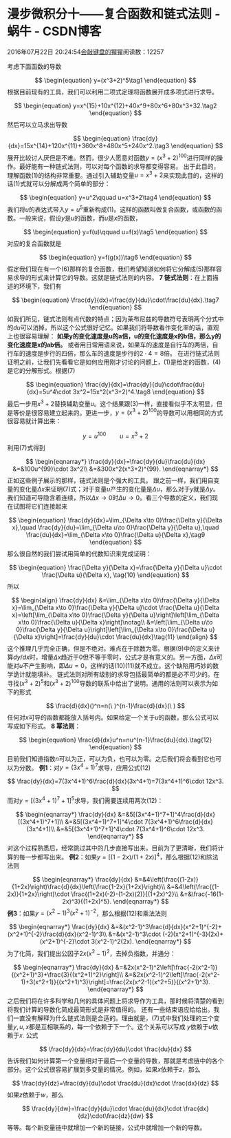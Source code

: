 
# 漫步微积分十——复合函数和链式法则 - 蜗牛 - CSDN博客


2016年07月22日 20:24:54[会敲键盘的猩猩](https://me.csdn.net/u010182633)阅读数：12257


考虑下面函数的导数

$$
\begin{equation}
y=(x^3+2)^5\tag1
\end{equation}
$$
根据目前现有的工具，我们可以利用二项式定理将函数展开成多项式进行求导。

$$
\begin{equation}
y=x^{15}+10x^{12}+40x^9+80x^6+80x^3+32.\tag2
\end{equation}
$$
然后可以立马求出导数

$$
\begin{equation}
\frac{dy}{dx}=15x^{14}+120x^{11}+360x^8+480x^5+240x^2.\tag3
\end{equation}
$$
展开比较讨人厌但是不难。然而，很少人愿意对函数$y=(x^3+2)^{100}$进行同样的操作。最好能有一种链式法则，可以对每个函数的求导都变得容易。
出于此目的，理解函数(1)的结构非常重要。通过引入辅助变量$u=x^3+2$来实现此目的，这样的话(1)式就可以分解成两个简单的部分：

$$
\begin{equation}
y=u^2\qquad u=x^3+2\tag4
\end{equation}
$$
我们将$u$的表达式带入$y=u^5$重新构成(1)。这样的函数叫做复合函数，或函数的函数。一般来说，假设$y$是$u$的函数，而$u$是$x$的函数，

$$
\begin{equation}
y=f(u)\qquad u=f(x)\tag5
\end{equation}
$$
对应的复合函数就是

$$
\begin{equation}
y=f(g(x))\tag6
\end{equation}
$$
假定我们现在有一个(6)那样的复合函数，我们希望知道如何将它分解成(5)那样容易求导的形式来计算它的导数。这就是链式法则的内容。
**7 链式法则**：在上面描述的环境下，我们有

$$
\begin{equation}
\frac{dy}{dx}=\frac{dy}{du}\cdot\frac{du}{dx}.\tag7
\end{equation}
$$
如我们所见，链式法则有点代数的特点；因为莱布尼兹的导数符号表明两个分式中的$du$可以消掉，所以这个公式很好记忆。如果我们将导数看作变化率的话，直观上也很容易理解：
**如果****y****的变化速度是****u****的****a****倍，****u****的变化速度是****x****的****b****倍，那么****y****的变化速度是****x****的****ab****倍。**
或者用日常用语来说，如果车的速度是自行车的两倍，自行车的速度是步行的四倍，那么车的速度是步行的$2\cdot 4=8$倍。
在进行链式法则证明之前，让我们先看看它是如何应用刚才讨论的问题上，(1)是给定的函数，(4)是它的分解形式。根据(7)

$$
\begin{equation}
\frac{dy}{dx}=\frac{dy}{du}\cdot\frac{du}{dx}=5u^4\cdot 3x^2=15x^2(x^3+2)^4.\tag8
\end{equation}
$$
最后一步用$x^3+2$替换辅助变量$u$。这个结果跟(3)一样，直接看似乎不太明显，但是等价是很容易建立起来的。更进一步，$y=(x^3+2)^{100}$的导数可以用相同的方式很容易就计算出来：

$$
y=u^{100}\qquad u=x^3+2
$$
利用(7)式得到

$$
\begin{eqnarray*}
\frac{dy}{dx}=\frac{dy}{du}\frac{du}{dx}
&=&100u^{99}\cdot 3x^2\\
&=&300x^2(x^3+2)^{99}.
\end{eqnarray*}
$$
正如这些例子展示的那样，链式法则是个强大的工具。
跟之前一样，我们用自变量的变化量$\Delta x$来证明(7)式；对于变量$u$产生的变化量是$\Delta u$，那么对于$y$就是$\Delta y$。我们知道可导隐含着连续，所以$\Delta x\to 0$时$\Delta u\to 0$。看三个导数的定义，我们现在试图将它们连接起来

$$
\begin{equation}
\frac{dy}{dx}=\lim_{\Delta x\to 0}\frac{\Delta y}{\Delta x},\quad \frac{dy}{du}=\lim_{\Delta u\to 0}\frac{\Delta y}{\Delta u},\quad \frac{du}{dx}=\lim_{\Delta x\to 0}\frac{\Delta u}{\Delta x},\tag9
\end{equation}
$$
那么很自然的我们尝试用简单的代数知识来完成证明：

$$
\begin{equation}
\frac{\Delta y}{\Delta x}=\frac{\Delta y}{\Delta u}\cdot \frac{\Delta u}{\Delta x}, \tag{10}
\end{equation}
$$
所以

$$
\begin{align}
\frac{dy}{dx}
&=\lim_{\Delta x\to 0}\frac{\Delta y}{\Delta x}=\lim_{\Delta x\to 0}\frac{\Delta y}{\Delta u}\cdot \frac{\Delta u}{\Delta x}=\left[\lim_{\Delta x\to 0}\frac{\Delta y}{\Delta u}\right]\left[\lim_{\Delta x\to 0}\frac{\Delta u}{\Delta x}\right]\notag\\
&=\left[\lim_{\Delta u\to 0}\frac{\Delta y}{\Delta u}\right]\left[\lim_{\Delta x\to 0}\frac{\Delta u}{\Delta x}\right]=\frac{dy}{du}\cdot \frac{du}{dx}\tag{11}
\end{align}
$$
这个推理几乎完全正确，但是不绝对。难点在于除数为零。根据(9)中的定义来计算$dy/dx$时，增量$\Delta x$趋近于0但不等于零时，公式才是有意义的。另一方面，$\Delta x$可能对$u$不产生影响，即$\Delta u= 0$，这样的话(10)(11)就不成立。这个缺陷用巧妙的数学诡计就能填补。
链式法则对所有级别的求导包括最简单的都是必不可少的。在寻找$(x^3+2)^5$和$(x^3+2)^{100}$导数的联系中给出了说明。通用的法则可以表示为如下的形式

$$
\frac{d}{dx}()^n=n(\ )^{n-1}\frac{d}{dx}(\ )
$$
任何对$x$可导的函数都能放入括号内。如果给定一个关于$u$的函数，那么公式可以写成如下形式。
**8 幂法则**：

$$
\begin{equation}
\frac{d}{dx}u^n=nu^{n-1}\frac{du}{dx}.\tag{12}
\end{equation}
$$
目前我们知道指数$n$可以为正，可以为负，也可以为零。之后我们将会看到它也可以为分数。
**例1**：对$y=(3x^4+1)^7$求导，应用公式(12)

$$
\frac{dy}{dx}=7(3x^4+1)^6\frac{d}{dx}(3x^4+1)=7(3x^4+1)^6\cdot 12x^3.
$$
而对$y=[(3x^4+1)^7+1]^5$求导，我们需要连续用两次(12)：

$$
\begin{eqnarray*}
\frac{dy}{dx}
&=&5[(3x^4+1)^7+1]^4\frac{d}{dx}[(3x^4+1)^7+1]\\
&=&5[(3x^4+1)^7+1]^4\cdot 7(3x^4+1)^6\frac{d}{dx}(3x^4+1)\\
&=&5[(3x^4+1)^7+1]^4\cdot 7(3x^4+1)^6\cdot 12x^3.
\end{eqnarray*}
$$
对这个过程熟悉后，经常跳过其中的几步直接写出来。目前为了更清晰，我们将计算的每一步都写出来。
**例2**：如果$y=[(1-2x)/(1+2x)]^4$，那么根据(12)和除法法则

$$
\begin{eqnarray*}
\frac{dy}{dx}
&=&4\left(\frac{(1-2x)}{1+2x}\right)\frac{d}{dx}\left(\frac{1-2x}{1+2x}\right)\\
&=&4\left(\frac{(1-2x)}{1+2x}\right)\cdot \frac{(1+2x)(-2)-(1-2x)(2)}{(1+2x)^2}\\
&=&\frac{-16(1-2x)^3}{(1+2x)^5}.
\end{eqnarray*}
$$
**例3**：如果$y=(x^2-1)^3(x^2+1)^{-2}$，那么根据(12)和乘法法则

$$
\begin{eqnarray*}
\frac{dy}{dx}
&=&(x^2-1)^3\frac{d}{dx}(x^2+1)^{-2}+(x^2+1)^{-2}\frac{d}{dx}(x^2-1)^3\\
&=&(x^2-1)^3\cdot (-2)(x^2+1)^{-3}(2x)+(x^2+1)^{-2}\cdot 3(x^2-1)^2(2x).
\end{eqnarray*}
$$
为了化简，我们提出公因子$2x(x^2-1)^2$，去掉负指数，并通分：

$$
\begin{eqnarray*}
\frac{dy}{dx}
&=&2x(x^2-1)^2\left[\frac{-2(x^2-1)}{(x^2+1)^3}+\frac{3}{(x^2+1)^2}\right]\\
&=&2x(x^2-1)^2\left[\frac{-2(x^2-1)+3(x^2+1)}{(x^2+1)^3}\right]=\frac{2x(x^2-1)(x^2+5)}{(x^2+1)^3}.
\end{eqnarray*}
$$
之后我们将在许多科学和几何的具体问题上将求导作为工具，那时候将清楚的看到将我们计算的导数化简成最简形式是非常值得的。
还有一些结束语应给给出。我们一直没有解释为什么链式法则是合适的。理由就是，(7)式中我们处理的三个变量$y,u,x$都是互相联系的，每一个依赖于下一个。这个关系可以写成
$y$依赖于$u$依赖于$x$.
公式

$$
\frac{dy}{dx}=\frac{dy}{du}\cdot \frac{du}{dx}
$$
告诉我们如何计算第一个变量相对于最后一个变量的导数，那就是考虑链中的各个部分。这个公式很容易扩展到多变量的情况。例如，如果$x$依赖于$z$，那么

$$
\frac{dy}{dz}=\frac{dy}{du}\cdot \frac{du}{dx}\cdot \frac{dx}{dz}
$$
如果$z$依赖于$w$，那么

$$
\frac{dy}{dw}=\frac{dy}{du}\cdot \frac{du}{dx}\cdot \frac{dx}{dz}\cdot\frac{dz}{dw}
$$
等等。每个新变量链中就增加一个新的链接，公式中就增加一个新的导数。

